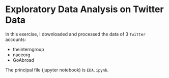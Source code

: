 # Exploratory Data Analysis on Twitter Data

In this exercise, I downloaded and processed the data of 3 `Twitter` accounts:
+ theinterngroup
+ naceorg
+ GoAbroad

The principal file (jupyter notebook) is `EDA.ipynb`.
